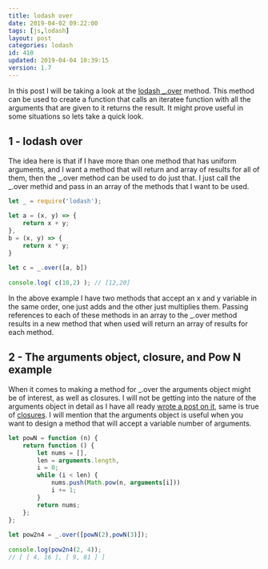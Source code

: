 ```yaml
---
title: lodash over
date: 2019-04-02 09:22:00
tags: [js,lodash]
layout: post
categories: lodash
id: 410
updated: 2019-04-04 10:39:15
version: 1.7
---
```


In this post I will be taking a look at the [lodash \_.over](https://lodash.com/docs/4.17.11#over) method. This method can be used to create a function that calls an iteratee function with all the arguments that are given to it returns the result. It might prove useful in some situations so lets take a quick look.

<!-- more -->

## 1 - lodash over

The idea here is that if I have more than one method that has uniform arguments, and I want a method that will return and array of results for all of them, then the \_.over method can be used to do just that. I just call the \_.over methid and pass in an array of the methods that I want to be used.

```js
let _ = require('lodash');
 
let a = (x, y) => {
    return x + y;
},
b = (x, y) => {
    return x * y;
}
 
let c = _.over([a, b])
 
console.log( c(10,2) ); // [12,20]
```

In the above example I have two methods that accept an x and y variable in the same order, one just adds and the other just multiplies them. Passing references to each of these methods in an array to the \_.over method results in a new method that when used will return an array of results for each method.


## 2 - The arguments object, closure, and Pow N example

When it comes to making a method for \_.over the arguments object might be of interest, as well as closures. I will not be getting into the nature of the arguments object in detail as I have all ready [wrote a post on it](/2019/01/21/js-javascript-arguments-object/), same is true of [closures](/2019/02/22/js-javascript-closure/). I will mention that the arguments object is useful when you want to design a method that will accept a variable number of arguments.

```js
let powN = function (n) {
    return function () {
        let nums = [],
        len = arguments.length,
        i = 0;
        while (i < len) {
            nums.push(Math.pow(n, arguments[i]))
            i += 1;
        }
        return nums;
    };
};
 
let pow2n4 = _.over([powN(2),powN(3)]);
 
console.log(pow2n4(2, 4));
// [ [ 4, 16 ], [ 9, 81 ] ] 
```